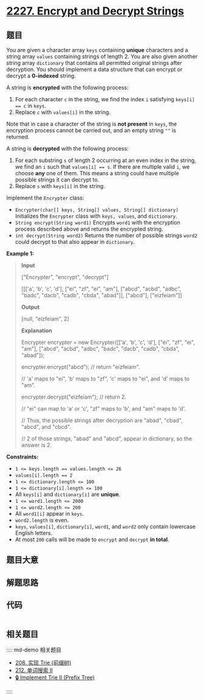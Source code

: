# [2227. Encrypt and Decrypt Strings](https://leetcode.com/problems/encrypt-and-decrypt-strings)

## 题目

You are given a character array `keys` containing **unique** characters and a
string array `values` containing strings of length 2. You are also given
another string array `dictionary` that contains all permitted original strings
after decryption. You should implement a data structure that can encrypt or
decrypt a **0-indexed** string.

A string is **encrypted** with the following process:

  1. For each character `c` in the string, we find the index `i` satisfying `keys[i] == c` in `keys`.
  2. Replace `c` with `values[i]` in the string.

Note that in case a character of the string is **not present** in `keys`, the
encryption process cannot be carried out, and an empty string `""` is
returned.

A string is **decrypted** with the following process:

  1. For each substring `s` of length 2 occurring at an even index in the string, we find an `i` such that `values[i] == s`. If there are multiple valid `i`, we choose **any** one of them. This means a string could have multiple possible strings it can decrypt to.
  2. Replace `s` with `keys[i]` in the string.

Implement the `Encrypter` class:

  * `Encrypter(char[] keys, String[] values, String[] dictionary)` Initializes the `Encrypter` class with `keys, values`, and `dictionary`.
  * `String encrypt(String word1)` Encrypts `word1` with the encryption process described above and returns the encrypted string.
  * `int decrypt(String word2)` Returns the number of possible strings `word2` could decrypt to that also appear in `dictionary`.



**Example 1:**

> 
> 
> 
> 
> 
> **Input**
> 
> ["Encrypter", "encrypt", "decrypt"]
> 
> [[['a', 'b', 'c', 'd'], ["ei", "zf", "ei", "am"], ["abcd", "acbd", "adbc", "badc", "dacb", "cadb", "cbda", "abad"]], ["abcd"], ["eizfeiam"]]
> 
> **Output**
> 
> [null, "eizfeiam", 2]
> 
> 
> 
> **Explanation**
> 
> Encrypter encrypter = new Encrypter([['a', 'b', 'c', 'd'], ["ei", "zf", "ei", "am"], ["abcd", "acbd", "adbc", "badc", "dacb", "cadb", "cbda", "abad"]);
> 
> encrypter.encrypt("abcd"); // return "eizfeiam". 
> 
> > 
> > 
> > 
> > 
> > 
> > 
>    // 'a' maps to "ei", 'b' maps to "zf", 'c' maps to "ei", and 'd' maps to "am".
> 
> encrypter.decrypt("eizfeiam"); // return 2. 
> 
> > 
> > 
> > 
> > 
> > 
> > 
> > 
>   // "ei" can map to 'a' or 'c', "zf" maps to 'b', and "am" maps to 'd'. 
> 
> > 
> > 
> > 
> > 
> > 
> > 
> > 
>   // Thus, the possible strings after decryption are "abad", "cbad", "abcd", and "cbcd". 
> 
> > 
> > 
> > 
> > 
> > 
> > 
> > 
>   // 2 of those strings, "abad" and "abcd", appear in dictionary, so the answer is 2.

**Constraints:**

  * `1 <= keys.length == values.length <= 26`
  * `values[i].length == 2`
  * `1 <= dictionary.length <= 100`
  * `1 <= dictionary[i].length <= 100`
  * All `keys[i]` and `dictionary[i]` are **unique**.
  * `1 <= word1.length <= 2000`
  * `1 <= word2.length <= 200`
  * All `word1[i]` appear in `keys`.
  * `word2.length` is even.
  * `keys`, `values[i]`, `dictionary[i]`, `word1`, and `word2` only contain lowercase English letters.
  * At most `200` calls will be made to `encrypt` and `decrypt` **in total**.


## 题目大意

## 解题思路

## 代码

```javascript

```

## 相关题目

:::: md-demo 相关题目
- [208. 实现 Trie (前缀树)](https://leetcode.com/problems/implement-trie-prefix-tree)
- [212. 单词搜索 II](https://leetcode.com/problems/word-search-ii)
- [🔒 Implement Trie II (Prefix Tree)](https://leetcode.com/problems/implement-trie-ii-prefix-tree)

::::
